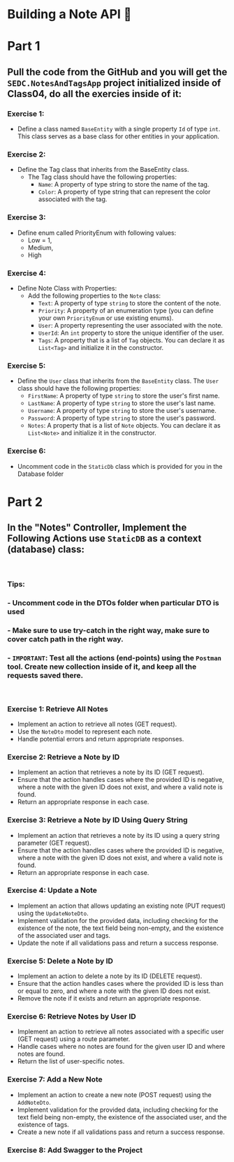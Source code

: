 # Building a Note API 📒

# Part 1

## Pull the code from the GitHub and you will get the `SEDC.NotesAndTagsApp` project initialized inside of Class04, do all the exercies inside of it:


### Exercise 1:
 - Define a class named `BaseEntity` with a single property `Id` of type `int`. This class serves as a base class for other entities in your application.

### Exercise 2: 
- Define the Tag class that inherits from the BaseEntity class. 
   - The Tag class should have the following properties:
     - `Name`: A property of type string to store the name of the tag.
     - `Color`: A property of type string that can represent the color associated with the tag.

### Exercise 3: 
- Define enum called PriorityEnum with following values:
    - Low = 1,
    - Medium,
    - High

### Exercise 4: 
- Define Note Class with Properties:
   - Add the following properties to the `Note` class:
     - `Text`: A property of type `string` to store the content of the note.
     - `Priority`: A property of an enumeration type (you can define your own `PriorityEnum` or use existing enums).
     - `User`: A property representing the user associated with the note.
     - `UserId`: An `int` property to store the unique identifier of the user.
     - `Tags`: A property that is a list of `Tag` objects. You can declare it as `List<Tag>` and initialize it in the constructor.

### Exercise 5: 
- Define the `User` class that inherits from the `BaseEntity` class. The `User` class should have the following properties:
     - `FirstName`: A property of type `string` to store the user's first name.
     - `LastName`: A property of type `string` to store the user's last name.
     - `Username`: A property of type `string` to store the user's username.
     - `Password`: A property of type `string` to store the user's password.
     - `Notes`: A property that is a list of `Note` objects. You can declare it as `List<Note>` and initialize it in the constructor.

### Exercise 6: 
- Uncomment code in the `StaticDb` class which is provided for you in the Database folder

# Part 2

## In the "Notes" Controller, Implement the Following Actions use `StaticDB` as a context (database) class:

<br>

### Tips:
### - Uncomment code in the DTOs folder when particular DTO is used
### - Make sure to use try-catch in the right way, make sure to cover catch path in the right way.
### - `IMPORTANT`: Test all the actions (end-points) using the `Postman` tool. Create new collection inside of it, and keep all the requests saved there. 
<br>

### Exercise 1: Retrieve All Notes
- Implement an action to retrieve all notes (GET request).
- Use the `NoteDto` model to represent each note.
- Handle potential errors and return appropriate responses.

### Exercise 2: Retrieve a Note by ID
- Implement an action that retrieves a note by its ID (GET request).
- Ensure that the action handles cases where the provided ID is negative, where a note with the given ID does not exist, and where a valid note is found.
- Return an appropriate response in each case.

### Exercise 3: Retrieve a Note by ID Using Query String
- Implement an action that retrieves a note by its ID using a query string parameter (GET request).
- Ensure that the action handles cases where the provided ID is negative, where a note with the given ID does not exist, and where a valid note is found.
- Return an appropriate response in each case.

### Exercise 4: Update a Note
- Implement an action that allows updating an existing note (PUT request) using the `UpdateNoteDto`.
- Implement validation for the provided data, including checking for the existence of the note, the text field being non-empty, and the existence of the associated user and tags.
- Update the note if all validations pass and return a success response.

### Exercise 5: Delete a Note by ID
- Implement an action to delete a note by its ID (DELETE request).
- Ensure that the action handles cases where the provided ID is less than or equal to zero, and where a note with the given ID does not exist.
- Remove the note if it exists and return an appropriate response.

### Exercise 6: Retrieve Notes by User ID
- Implement an action to retrieve all notes associated with a specific user (GET request) using a route parameter.
- Handle cases where no notes are found for the given user ID and where notes are found.
- Return the list of user-specific notes.

### Exercise 7: Add a New Note
- Implement an action to create a new note (POST request) using the `AddNoteDto`.
- Implement validation for the provided data, including checking for the text field being non-empty, the existence of the associated user, and the existence of tags.
- Create a new note if all validations pass and return a success response.

### Exercise 8: Add Swagger to the Project
